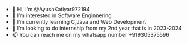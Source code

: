 - 👋 Hi, I’m @AyushKatiyar972194
- 👀 I’m interested in Software Enginnering
- 🌱 I’m currently learning C,Java and Web Development
- 💞️ I’m looking to do internship from my 2nd year that is in 2023-2024
- 📫 You can reach me on my whatsapp number +919305375596

<!---
AyushKatiyar972194/AyushKatiyar972194 is a ✨ special ✨ repository because its `README.md` (this file) appears on your GitHub profile.
You can click the Preview link to take a look at your changes.
--->
